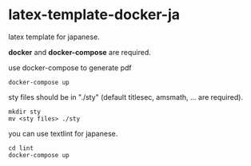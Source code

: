 # latex-template-docker-ja
latex template for japanese. 

**docker** and **docker-compose** are required.

use docker-compose to generate pdf
```shell
docker-compose up
```

sty files should be in "./sty" (default titlesec, amsmath, ... are required). 
```shell
mkdir sty
mv <sty files> ./sty
```

you can use textlint for japanese.
```shell
cd lint
docker-compose up
```
